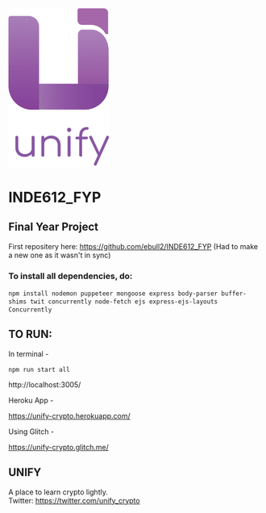 
<img src="public/assets/new-logoWtxt.png" width="200" style="align-items:center" />

# INDE612_FYP

## **Final Year Project**

First repositery here: https://github.com/ebull2/INDE612_FYP (Had to make a new one as it wasn't in sync)


### To install all dependencies, do:


    npm install nodemon puppeteer mongoose express body-parser buffer-shims twit concurrently node-fetch ejs express-ejs-layouts Concurrently 
   

## TO RUN:

   In terminal - 

    npm run start all 

   http://localhost:3005/
    

   Heroku App - 

   https://unify-crypto.herokuapp.com/


   Using Glitch - 

   https://unify-crypto.glitch.me/

    

## UNIFY

A place to learn  crypto lightly. <br>
Twitter: https://twitter.com/unify_crypto


